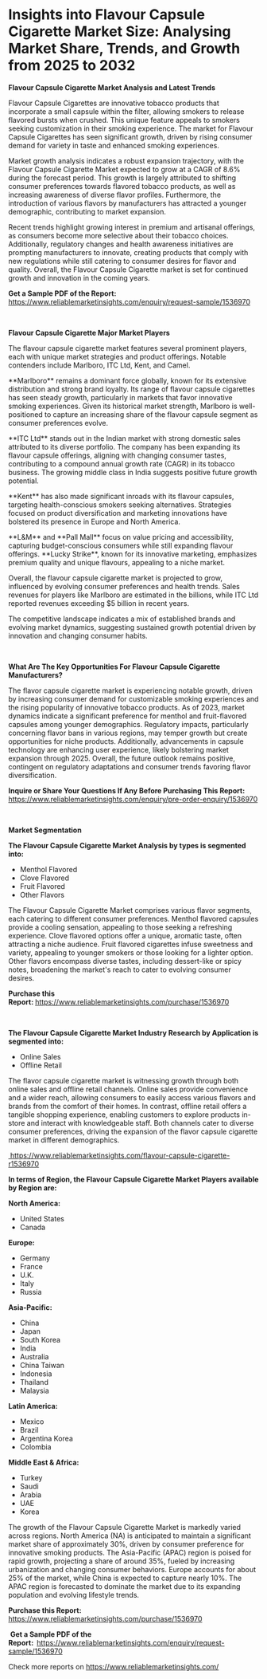 <p><h1>Insights into Flavour Capsule Cigarette Market Size: Analysing Market Share, Trends, and Growth from 2025 to 2032</h1></p><p><strong>Flavour Capsule Cigarette Market Analysis and Latest Trends</strong></p>
<p><p>Flavour Capsule Cigarettes are innovative tobacco products that incorporate a small capsule within the filter, allowing smokers to release flavored bursts when crushed. This unique feature appeals to smokers seeking customization in their smoking experience. The market for Flavour Capsule Cigarettes has seen significant growth, driven by rising consumer demand for variety in taste and enhanced smoking experiences.</p><p>Market growth analysis indicates a robust expansion trajectory, with the Flavour Capsule Cigarette Market expected to grow at a CAGR of 8.6% during the forecast period. This growth is largely attributed to shifting consumer preferences towards flavored tobacco products, as well as increasing awareness of diverse flavor profiles. Furthermore, the introduction of various flavors by manufacturers has attracted a younger demographic, contributing to market expansion.</p><p>Recent trends highlight growing interest in premium and artisanal offerings, as consumers become more selective about their tobacco choices. Additionally, regulatory changes and health awareness initiatives are prompting manufacturers to innovate, creating products that comply with new regulations while still catering to consumer desires for flavor and quality. Overall, the Flavour Capsule Cigarette market is set for continued growth and innovation in the coming years.</p></p>
<p><strong>Get a Sample PDF of the Report:&nbsp;</strong> <a href="https://www.reliablemarketinsights.com/enquiry/request-sample/1536970?utm_campaign=1558&utm_medium=2&utm_source=Github&utm_content=ia&utm_term=05042025&utm_id=flavour-capsule-cigarette">https://www.reliablemarketinsights.com/enquiry/request-sample/1536970</a></p>
<p>&nbsp;</p>
<p><strong>Flavour Capsule Cigarette Major Market Players</strong></p>
<p><p>The flavour capsule cigarette market features several prominent players, each with unique market strategies and product offerings. Notable contenders include Marlboro, ITC Ltd, Kent, and Camel. </p><p>**Marlboro** remains a dominant force globally, known for its extensive distribution and strong brand loyalty. Its range of flavour capsule cigarettes has seen steady growth, particularly in markets that favor innovative smoking experiences. Given its historical market strength, Marlboro is well-positioned to capture an increasing share of the flavour capsule segment as consumer preferences evolve.</p><p>**ITC Ltd** stands out in the Indian market with strong domestic sales attributed to its diverse portfolio. The company has been expanding its flavour capsule offerings, aligning with changing consumer tastes, contributing to a compound annual growth rate (CAGR) in its tobacco business. The growing middle class in India suggests positive future growth potential.</p><p>**Kent** has also made significant inroads with its flavour capsules, targeting health-conscious smokers seeking alternatives. Strategies focused on product diversification and marketing innovations have bolstered its presence in Europe and North America.</p><p>**L&M** and **Pall Mall** focus on value pricing and accessibility, capturing budget-conscious consumers while still expanding flavour offerings. **Lucky Strike**, known for its innovative marketing, emphasizes premium quality and unique flavours, appealing to a niche market.</p><p>Overall, the flavour capsule cigarette market is projected to grow, influenced by evolving consumer preferences and health trends. Sales revenues for players like Marlboro are estimated in the billions, while ITC Ltd reported revenues exceeding $5 billion in recent years.</p><p>The competitive landscape indicates a mix of established brands and evolving market dynamics, suggesting sustained growth potential driven by innovation and changing consumer habits.</p></p>
<p>&nbsp;</p>
<p><strong>What Are The Key Opportunities For Flavour Capsule Cigarette Manufacturers?</strong></p>
<p><p>The flavor capsule cigarette market is experiencing notable growth, driven by increasing consumer demand for customizable smoking experiences and the rising popularity of innovative tobacco products. As of 2023, market dynamics indicate a significant preference for menthol and fruit-flavored capsules among younger demographics. Regulatory impacts, particularly concerning flavor bans in various regions, may temper growth but create opportunities for niche products. Additionally, advancements in capsule technology are enhancing user experience, likely bolstering market expansion through 2025. Overall, the future outlook remains positive, contingent on regulatory adaptations and consumer trends favoring flavor diversification.</p></p>
<p><strong>Inquire or Share Your Questions If Any Before Purchasing This Report:</strong> <a href="https://www.reliablemarketinsights.com/enquiry/pre-order-enquiry/1536970?utm_campaign=1558&utm_medium=2&utm_source=Github&utm_content=ia&utm_term=05042025&utm_id=flavour-capsule-cigarette">https://www.reliablemarketinsights.com/enquiry/pre-order-enquiry/1536970</a></p>
<p>&nbsp;</p>
<p><strong>Market Segmentation</strong></p>
<p><strong>The Flavour Capsule Cigarette Market Analysis by types is segmented into:</strong></p>
<p><ul><li>Menthol Flavored</li><li>Clove Flavored</li><li>Fruit Flavored</li><li>Other Flavors</li></ul></p>
<p><p>The Flavour Capsule Cigarette Market comprises various flavor segments, each catering to different consumer preferences. Menthol flavored capsules provide a cooling sensation, appealing to those seeking a refreshing experience. Clove flavored options offer a unique, aromatic taste, often attracting a niche audience. Fruit flavored cigarettes infuse sweetness and variety, appealing to younger smokers or those looking for a lighter option. Other flavors encompass diverse tastes, including dessert-like or spicy notes, broadening the market's reach to cater to evolving consumer desires.</p></p>
<p><strong>Purchase this Report:&nbsp;</strong><a href="https://www.reliablemarketinsights.com/purchase/1536970?utm_campaign=1558&utm_medium=2&utm_source=Github&utm_content=ia&utm_term=05042025&utm_id=flavour-capsule-cigarette">https://www.reliablemarketinsights.com/purchase/1536970</a></p>
<p>&nbsp;</p>
<p><strong>The Flavour Capsule Cigarette Market Industry Research by Application is segmented into:</strong></p>
<p><ul><li>Online Sales</li><li>Offline Retail</li></ul></p>
<p><p>The flavor capsule cigarette market is witnessing growth through both online sales and offline retail channels. Online sales provide convenience and a wider reach, allowing consumers to easily access various flavors and brands from the comfort of their homes. In contrast, offline retail offers a tangible shopping experience, enabling customers to explore products in-store and interact with knowledgeable staff. Both channels cater to diverse consumer preferences, driving the expansion of the flavor capsule cigarette market in different demographics.</p></p>
<p><a href="https://www.reliablemarketinsights.com/flavour-capsule-cigarette-r1536970?utm_campaign=1558&utm_medium=2&utm_source=Github&utm_content=ia&utm_term=05042025&utm_id=flavour-capsule-cigarette">&nbsp;https://www.reliablemarketinsights.com/flavour-capsule-cigarette-r1536970</a></p>
<p><strong>In terms of Region, the Flavour Capsule Cigarette Market Players available by Region are:</strong></p>
<p>
    <p> <strong> North America: </strong>
        <ul>
            <li>United States</li>
            <li>Canada</li>
        </ul>
        </p> 
    <p> <strong> Europe: </strong>
        <ul>
            <li>Germany</li>
            <li>France</li>
            <li>U.K.</li>
            <li>Italy</li>
            <li>Russia</li>
        </ul>
        </p> 
    <p> <strong> Asia-Pacific: </strong>
        <ul>
            <li>China</li>
            <li>Japan</li>
            <li>South Korea</li>
            <li>India</li>
            <li>Australia</li>
            <li>China Taiwan</li>
            <li>Indonesia</li>
            <li>Thailand</li>
            <li>Malaysia</li>
        </ul>
        </p> 
    <p> <strong> Latin America: </strong>
        <ul>
            <li>Mexico</li>
            <li>Brazil</li>
            <li>Argentina Korea</li>
            <li>Colombia</li>
        </ul>
        </p> 
    <p> <strong> Middle East & Africa: </strong>
        <ul>
            <li>Turkey</li>
            <li>Saudi</li>
            <li>Arabia</li>
            <li>UAE</li>
            <li>Korea</li>
        </ul>
    </p>
    </p>
<p><p>The growth of the Flavour Capsule Cigarette Market is markedly varied across regions. North America (NA) is anticipated to maintain a significant market share of approximately 30%, driven by consumer preference for innovative smoking products. The Asia-Pacific (APAC) region is poised for rapid growth, projecting a share of around 35%, fueled by increasing urbanization and changing consumer behaviors. Europe accounts for about 25% of the market, while China is expected to capture nearly 10%. The APAC region is forecasted to dominate the market due to its expanding population and evolving lifestyle trends.</p></p>
<p><strong>Purchase this Report: </strong><a href="https://www.reliablemarketinsights.com/purchase/1536970?utm_campaign=1558&utm_medium=2&utm_source=Github&utm_content=ia&utm_term=05042025&utm_id=flavour-capsule-cigarette">https://www.reliablemarketinsights.com/purchase/1536970</a></p>
<p>&nbsp;<strong>Get a Sample PDF of the Report:&nbsp;&nbsp;</strong><a href="https://www.reliablemarketinsights.com/enquiry/request-sample/1536970?utm_campaign=1558&utm_medium=2&utm_source=Github&utm_content=ia&utm_term=05042025&utm_id=flavour-capsule-cigarette">https://www.reliablemarketinsights.com/enquiry/request-sample/1536970</a></p>
<p><strong></strong></p>
<p>Check more reports on <a href="https://www.reliablemarketinsights.com/?utm_campaign=1558&utm_medium=2&utm_source=Github&utm_content=ia&utm_term=05042025&utm_id=flavour-capsule-cigarette">https://www.reliablemarketinsights.com/</a></p>
